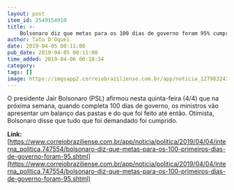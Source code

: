 ```yaml
---
layout: post
item_id: 2549154910
title: >-
    Bolsonaro diz que metas para os 100 dias de governo foram 95% cumpridas
author: Tatu D'Oquei
date: 2019-04-05 00:11:00
pub_date: 2019-04-05 00:11:00
time_added: 2019-04-06 00:18:34
category: 
tags: []
image: https://imgsapp2.correiobraziliense.com.br/app/noticia_127983242361/2019/04/04/747554/20190404211404893652a.jpg
---
```


O presidente Jair Bolsonaro (PSL) afirmou nesta quinta-feira (4/4) que na próxima semana, quando completa 100 dias de governo, os ministros vão apresentar um balanço das pastas e do que foi feito até então. Otimista, Bolsonaro disse que tudo que foi demandado foi cumprido.

**Link:** [https://www.correiobraziliense.com.br/app/noticia/politica/2019/04/04/interna_politica,747554/bolsonaro-diz-que-metas-para-os-100-primeiros-dias-de-governo-foram-95.shtml](https://www.correiobraziliense.com.br/app/noticia/politica/2019/04/04/interna_politica,747554/bolsonaro-diz-que-metas-para-os-100-primeiros-dias-de-governo-foram-95.shtml)

